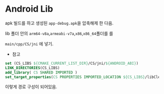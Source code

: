 # Android Lib

apk 빌드를 하고 생성된
```app-debug.apk```을 압축해제 한 다음. 

lib 폴더 안의
```arm64-v8a```,```armeabi-v7a```,```x86```,```x86_64```폴더를 를 

```main/cpp/CS/jni``` 에 넣기.  

+ 참고

```cmake
set (CS_LIBS ${CMAKE_CURRENT_LIST_DIR}/CS/jni/${ANDROID_ABI})
LINK_DIRECTORIES(CS_LIBS)
add_library( CS SHARED IMPORTED )
set_target_properties(CS PROPERTIES IMPORTED_LOCATION ${CS_LIBS}/libClearSenseProcessor.so )
```
이렇게 경로 구성이 되어있음.  
